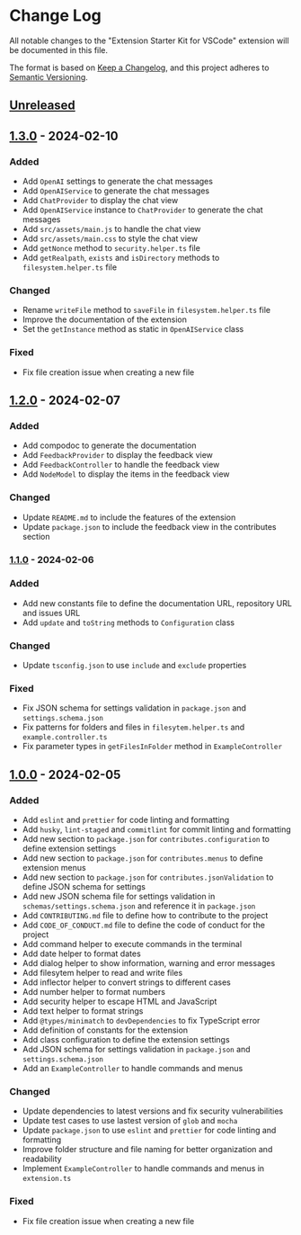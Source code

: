 # Change Log

All notable changes to the "Extension Starter Kit for VSCode" extension will be documented in this file.

The format is based on [Keep a Changelog](https://keepachangelog.com/en/1.0.0/),
and this project adheres to [Semantic Versioning](https://semver.org/spec/v2.0.0.html).

## [Unreleased]

## [1.3.0] - 2024-02-10

### Added

- Add `OpenAI` settings to generate the chat messages
- Add `OpenAIService` to generate the chat messages
- Add `ChatProvider` to display the chat view
- Add `OpenAIService` instance to `ChatProvider` to generate the chat messages
- Add `src/assets/main.js` to handle the chat view
- Add `src/assets/main.css` to style the chat view
- Add `getNonce` method to `security.helper.ts` file
- Add `getRealpath`, `exists` and `isDirectory` methods to `filesystem.helper.ts` file

### Changed

- Rename `writeFile` method to `saveFile` in `filesystem.helper.ts` file
- Improve the documentation of the extension
- Set the `getInstance` method as static in `OpenAIService` class

### Fixed

- Fix file creation issue when creating a new file

## [1.2.0] - 2024-02-07

### Added

- Add compodoc to generate the documentation
- Add `FeedbackProvider` to display the feedback view
- Add `FeedbackController` to handle the feedback view
- Add `NodeModel` to display the items in the feedback view

### Changed

- Update `README.md` to include the features of the extension
- Update `package.json` to include the feedback view in the contributes section

### [1.1.0] - 2024-02-06

### Added

- Add new constants file to define the documentation URL, repository URL and issues URL
- Add `update` and `toString` methods to `Configuration` class

### Changed

- Update `tsconfig.json` to use `include` and `exclude` properties

### Fixed

- Fix JSON schema for settings validation in `package.json` and `settings.schema.json`
- Fix patterns for folders and files in `filesytem.helper.ts` and `example.controller.ts`
- Fix parameter types in `getFilesInFolder` method in `ExampleController`

## [1.0.0] - 2024-02-05

### Added

- Add `eslint` and `prettier` for code linting and formatting
- Add `husky`, `lint-staged` and `commitlint` for commit linting and formatting
- Add new section to `package.json` for `contributes.configuration` to define extension settings
- Add new section to `package.json` for `contributes.menus` to define extension menus
- Add new section to `package.json` for `contributes.jsonValidation` to define JSON schema for settings
- Add new JSON schema file for settings validation in `schemas/settings.schema.json` and reference it in `package.json`
- Add `CONTRIBUTING.md` file to define how to contribute to the project
- Add `CODE_OF_CONDUCT.md` file to define the code of conduct for the project
- Add command helper to execute commands in the terminal
- Add date helper to format dates
- Add dialog helper to show information, warning and error messages
- Add filesytem helper to read and write files
- Add inflector helper to convert strings to different cases
- Add number helper to format numbers
- Add security helper to escape HTML and JavaScript
- Add text helper to format strings
- Add `@types/minimatch` to `devDependencies` to fix TypeScript error
- Add definition of constants for the extension
- Add class configuration to define the extension settings
- Add JSON schema for settings validation in `package.json` and `settings.schema.json`
- Add an `ExampleController` to handle commands and menus

### Changed

- Update dependencies to latest versions and fix security vulnerabilities
- Update test cases to use lastest version of `glob` and `mocha`
- Update `package.json` to use `eslint` and `prettier` for code linting and formatting
- Improve folder structure and file naming for better organization and readability
- Implement `ExampleController` to handle commands and menus in `extension.ts`

### Fixed

- Fix file creation issue when creating a new file

[unreleased]: https://github.com/ManuelGil/extension-starter-kit/compare/v1.3.0...HEAD
[1.3.0]: https://github.com/ManuelGil/extension-starter-kit/compare/v1.2.0...v1.3.0
[1.2.0]: https://github.com/ManuelGil/extension-starter-kit/compare/v1.1.0...v1.2.0
[1.1.0]: https://github.com/ManuelGil/extension-starter-kit/compare/v1.0.0...v1.1.0
[1.0.0]: https://github.com/ManuelGil/extension-starter-kit/releases/tag/v1.0.0
